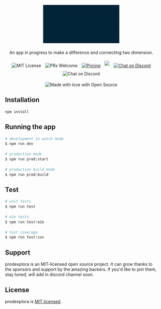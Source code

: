 
<p align="center">
    <img width="50%" height="50%" src="./assets/banner-temp.gif" style="margin: 5px; " alt="Logo">
</p>
<p align="center">
    <span>An app in progress to make a difference and connecting two dimension.</span>
</p>

<!-- Badges  -->
<p align="center">
    <img src="https://img.shields.io/badge/license-MIT-green?logo=dark-green" alt="MIT License" style="margin: 5px;" />
    <img src="https://img.shields.io/badge/PRs-Welcome-success" alt="PRs Welcome" style="margin: 5px;" />
    <a href="https://prodexplora.com"><img src="https://img.shields.io/badge/Pricing-Free-brightgreen" alt="Pricing" style="margin: 5px;"></a>
    <a href="https://github.com/shravan20/prodexplora/issues"><img src="https://img.shields.io/badge/Help%20Wanted-Contribute-blue" style="margin: 5px;"></a>
    <a href="https://discord.gg/n3aSgaqpd7"><img src="https://img.shields.io/discord/1199114979773792266?logo=Discord" style="margin: 5px;" alt="Chat on Discord"></a>
    <img src="https://badges.frapsoft.com/os/v1/open-source.svg?v=103" style="margin: 5px;" alt="Chat on Discord">
</p>

<p align="center">
    <img src="https://madewithlove.now.sh/in?heart=true&colorA=%23ff671f&colorB=%23046a38&text=the+Quantum+Realm+of+Open+Source" alt="Made with love with Open Source"/>
</p>

<!-- End of Badges -->

## Installation

```bash
npm install
```

## Running the app

```bash
# development in watch mode
$ npm run dev

# production mode
$ npm run prod:start

# production build mode
$ npm run prod:build
```

## Test

```bash
# unit tests
$ npm run test

# e2e tests
$ npm run test:e2e

# test coverage
$ npm run test:cov
```

## Support

prodexplora is an MIT-licensed open source project. It can grow thanks to the sponsors and support by the amazing backers. If you'd like to join them, stay tuned, will add in discord channel soon.

## License

prodexplora is [MIT licensed](LICENSE).
